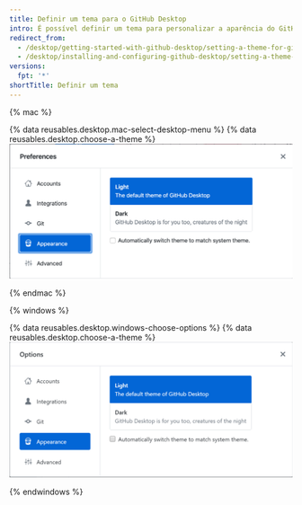 ```yaml
---
title: Definir um tema para o GitHub Desktop
intro: É possível definir um tema para personalizar a aparência do GitHub Desktop.
redirect_from:
  - /desktop/getting-started-with-github-desktop/setting-a-theme-for-github-desktop
  - /desktop/installing-and-configuring-github-desktop/setting-a-theme-for-github-desktop
versions:
  fpt: '*'
shortTitle: Definir um tema
---
```


{% mac %}

{% data reusables.desktop.mac-select-desktop-menu %}
{% data reusables.desktop.choose-a-theme %}
  ![Opções de tema na aba de Aparência para o Mac](/assets/images/help/desktop/mac-appearance-tab-themes.png)

{% endmac %}

{% windows %}

{% data reusables.desktop.windows-choose-options %}
{% data reusables.desktop.choose-a-theme %}
  ![Opções de tema na aba de Aparência para o Windows](/assets/images/help/desktop/windows-appearance-tab-themes.png)

{% endwindows %}
